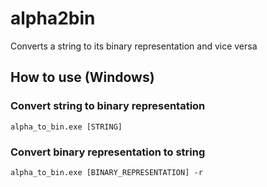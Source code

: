 # alpha2bin
Converts a string to its binary representation and vice versa
## How to use (Windows)
### Convert string to binary representation
`alpha_to_bin.exe [STRING]`
### Convert binary representation to string 
`alpha_to_bin.exe [BINARY_REPRESENTATION] -r`
